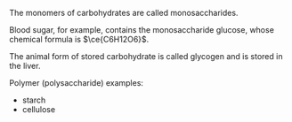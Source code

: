 The monomers of carbohydrates are called monosaccharides.

Blood sugar, for example, contains the monosaccharide glucose, whose chemical formula is $\ce{C6H12O6}$.

The animal form of stored carbohydrate is called glycogen and is stored in the liver.

Polymer (polysaccharide) examples:

- starch
- cellulose